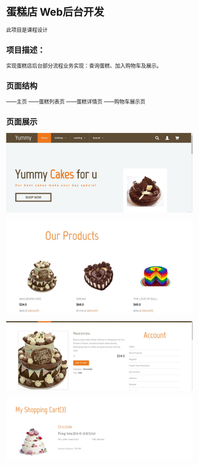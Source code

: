 # 蛋糕店   Web后台开发
此项目是课程设计



## 项目描述：
实现蛋糕店后台部分流程业务实现：查询蛋糕、加入购物车及展示。



## 页面结构
——主页
——蛋糕列表页
——蛋糕详情页
——购物车展示页



## 页面展示
![index](https://github.com/liangyaru/java/blob/master/pic/2.jpg)

![products](https://github.com/liangyaru/java/blob/master/pic/3.jpg)

![single](https://github.com/liangyaru/java/blob/master/pic/1.jpg)

![cart](https://github.com/liangyaru/java/blob/master/pic/4.jpg)

